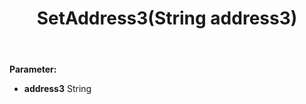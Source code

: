 ﻿---
uid: crmscript_ref_NSAddressSyncData_SetAddress3
title: SetAddress3(String address3)
intellisense: NSAddressSyncData.SetAddress3
keywords: NSAddressSyncData, GetAddress3
so.topic: reference
---



**Parameter:** 
 - **address3** String

